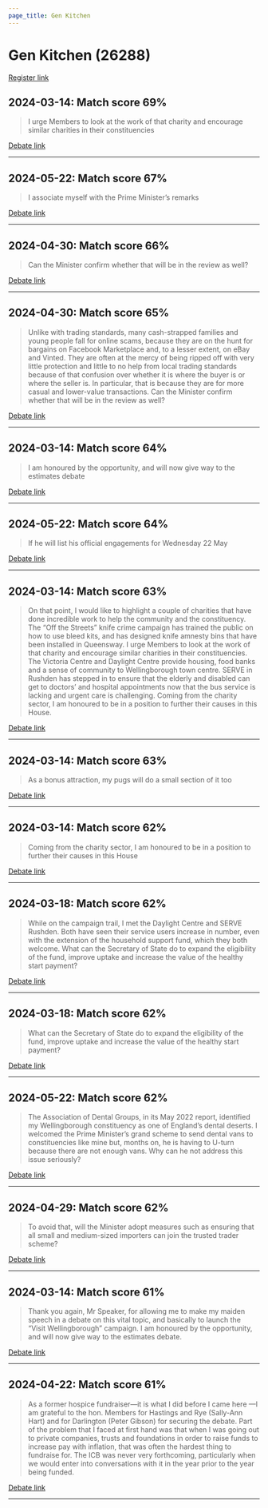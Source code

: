 ```yaml
---
page_title: Gen Kitchen
---
```


# Gen Kitchen  (26288)

[Register link](https://www.theyworkforyou.com/mp/26288/register)



## 2024-03-14: Match score 69%

>I urge Members to look at the work of that charity and encourage similar charities in their constituencies

[Debate link](https://www.theyworkforyou.com/debates/?id=2024-03-14d.483.1) 

---



## 2024-05-22: Match score 67%

>I associate myself with the Prime Minister’s remarks

[Debate link](https://www.theyworkforyou.com/debates/?id=2024-05-22b.862.8) 

---



## 2024-04-30: Match score 66%

>Can the Minister confirm whether that will be in the review as well?

[Debate link](https://www.theyworkforyou.com/debates/?id=2024-04-30a.210.2) 

---



## 2024-04-30: Match score 65%

>Unlike with trading standards, many cash-strapped families and young people fall for online scams, because they are on the hunt for bargains on Facebook Marketplace and, to a lesser extent, on eBay and Vinted. They are often at the mercy of being ripped off with very little protection and little to no help from local trading standards because of that confusion over whether it is where the buyer is or where the seller is. In particular, that is because they are for more casual and lower-value transactions. Can the Minister confirm whether that will be in the review as well?

[Debate link](https://www.theyworkforyou.com/debates/?id=2024-04-30a.210.2) 

---



## 2024-03-14: Match score 64%

>I am honoured by the opportunity, and will now give way to the estimates debate

[Debate link](https://www.theyworkforyou.com/debates/?id=2024-03-14d.483.1) 

---



## 2024-05-22: Match score 64%

>If he will list his official engagements for Wednesday 22 May

[Debate link](https://www.theyworkforyou.com/debates/?id=2024-05-22b.862.6) 

---



## 2024-03-14: Match score 63%

>On that point, I would like to highlight a couple of charities that have done incredible work to help the community and the constituency. The “Off the Streets” knife crime campaign has trained the public on how to use bleed kits, and has designed knife amnesty bins that have been installed in Queensway. I urge Members to look at the work of that charity and encourage similar charities in their constituencies. The Victoria Centre and Daylight Centre provide housing, food banks and a sense of community to Wellingborough town centre. SERVE in Rushden has stepped in to ensure that the  elderly and disabled can get to doctors’ and hospital appointments now that the bus service is lacking and urgent care is challenging. Coming from the charity sector, I am honoured to be in a position to further their causes in this House.

[Debate link](https://www.theyworkforyou.com/debates/?id=2024-03-14d.483.1) 

---



## 2024-03-14: Match score 63%

>As a bonus attraction, my pugs will do a small section of it too

[Debate link](https://www.theyworkforyou.com/debates/?id=2024-03-14d.483.1) 

---



## 2024-03-14: Match score 62%

>Coming from the charity sector, I am honoured to be in a position to further their causes in this House

[Debate link](https://www.theyworkforyou.com/debates/?id=2024-03-14d.483.1) 

---



## 2024-03-18: Match score 62%

>While on the campaign trail, I met the Daylight Centre and SERVE Rushden. Both have seen their service users increase in number, even with the extension of the household support fund, which they both welcome. What can the Secretary of State do to expand the eligibility of the fund, improve uptake and increase the value of the healthy start payment?

[Debate link](https://www.theyworkforyou.com/debates/?id=2024-03-18c.642.4) 

---



## 2024-03-18: Match score 62%

>What can the Secretary of State do to expand the eligibility of the fund, improve uptake and increase the value of the healthy start payment?

[Debate link](https://www.theyworkforyou.com/debates/?id=2024-03-18c.642.4) 

---



## 2024-05-22: Match score 62%

>The Association of Dental Groups, in its May 2022 report, identified my Wellingborough constituency as one of England’s dental deserts. I welcomed the Prime Minister’s grand scheme to send dental vans to constituencies like mine but, months on, he is having to U-turn because there are not enough vans. Why can he not address this issue seriously?

[Debate link](https://www.theyworkforyou.com/debates/?id=2024-05-22b.862.8) 

---



## 2024-04-29: Match score 62%

>To avoid that, will the Minister adopt measures such as ensuring that all small and medium-sized importers can join the trusted trader scheme?

[Debate link](https://www.theyworkforyou.com/debates/?id=2024-04-29a.43.1) 

---



## 2024-03-14: Match score 61%

>Thank you again, Mr Speaker, for allowing me to make my maiden speech in a debate on this vital topic, and basically to launch the “Visit Wellingborough” campaign. I am honoured by the opportunity, and will now give way to the estimates debate.

[Debate link](https://www.theyworkforyou.com/debates/?id=2024-03-14d.483.1) 

---



## 2024-04-22: Match score 61%

>As a former hospice fundraiser—it is what I did before I came here —I am grateful to the hon. Members for Hastings and Rye (Sally-Ann Hart) and for Darlington (Peter Gibson) for securing the debate. Part of the problem that I faced at first hand was that when I was going out to private companies, trusts and foundations in order to raise funds to increase pay with inflation, that was often the hardest thing to fundraise for. The ICB was never very forthcoming, particularly when we would enter into conversations with it in the year prior to the year being funded.

[Debate link](https://www.theyworkforyou.com/debates/?id=2024-04-22c.705.2) 

---

